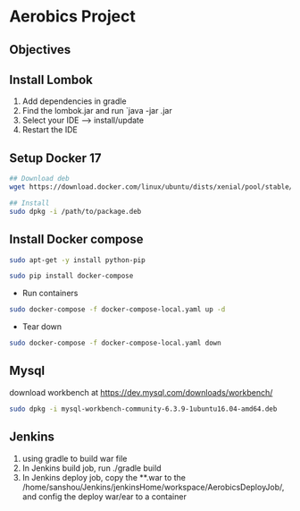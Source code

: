 # Aerobics Project

## Objectives


## Install Lombok

1. Add dependencies in gradle
2. Find the lombok.jar and run `java -jar <lombok-version>.jar
3. Select your IDE --> install/update
4. Restart the IDE

## Setup Docker 17

```bash
## Download deb
wget https://download.docker.com/linux/ubuntu/dists/xenial/pool/stable/amd64/docker-ce_17.03.2~ce-0~ubuntu-xenial_amd64.deb

## Install
sudo dpkg -i /path/to/package.deb
```

## Install Docker compose

```bash
sudo apt-get -y install python-pip

sudo pip install docker-compose
```
* Run containers

```bash
sudo docker-compose -f docker-compose-local.yaml up -d
```

* Tear down

```bash
sudo docker-compose -f docker-compose-local.yaml down
```

## Mysql

download workbench at https://dev.mysql.com/downloads/workbench/

```bash
sudo dpkg -i mysql-workbench-community-6.3.9-1ubuntu16.04-amd64.deb
```

## Jenkins

1. using gradle to build war file
2. In Jenkins build job, run ./gradle build
3. In Jenkins deploy job, copy the **.war to the /home/sanshou/Jenkins/jenkinsHome/workspace/AerobicsDeployJob/, and config the deploy war/ear to a container
